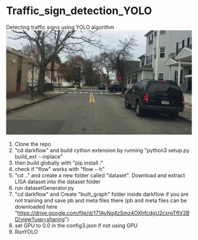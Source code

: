 # Traffic_sign_detection_YOLO
Detecting traffic signs using YOLO algorithm
[![IMAGE ALT TEXT HERE](resources/frame219.png)](https://drive.google.com/file/d/1nxinxEmpOO59KKDkXPgXayNqtq88a_ym/view)

1) Clone the repo
2) "cd darkflow" and build cython extension by running "python3 setup.py build_ext --inplace"
3) then build globally with "pip install ."
4) check if "flow" works with "flow --h"
5) "cd .." and create a new folder called "dataset". Download and extract LISA dataset into the dataset folder
6) run datasetGenerator.py
7) "cd darkflow" and Create "built_graph" folder inside darkflow if you are not training and save pb and meta files there (pb and meta files can be downloaded here "https://drive.google.com/file/d/171AyNg4zSmz4OXhfcdgU2cxrqTfIV2BD/view?usp=sharing")
8) set GPU to 0.0 in the config3.json if not using GPU
9) RunYOLO 
